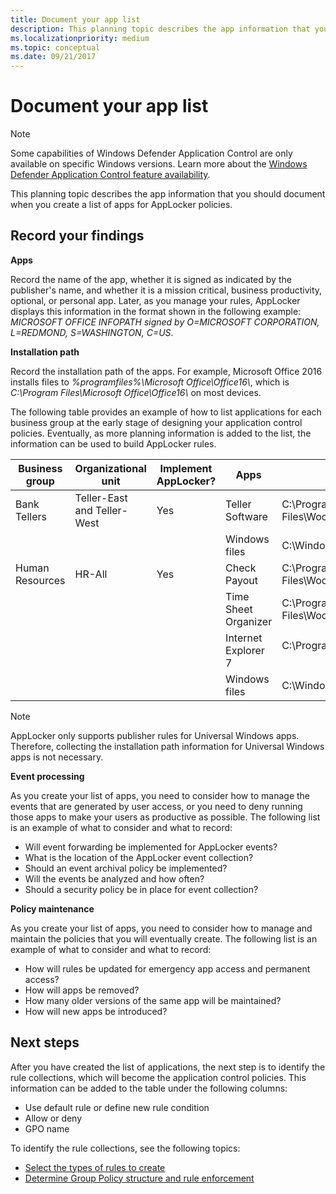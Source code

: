 ```yaml
---
title: Document your app list
description: This planning topic describes the app information that you should document when you create a list of apps for AppLocker policies.
ms.localizationpriority: medium
ms.topic: conceptual
ms.date: 09/21/2017
---
```


# Document your app list

>[!NOTE]
>Some capabilities of Windows Defender Application Control are only available on specific Windows versions. Learn more about the [Windows Defender Application Control feature availability](/windows/security/threat-protection/windows-defender-application-control/feature-availability).

This planning topic describes the app information that you should document when you create a list of apps for AppLocker policies.

## Record your findings

**Apps**

Record the name of the app, whether it is signed as indicated by the publisher's name, and whether it is a mission critical, business productivity, optional, or personal app. Later, as you manage your rules, AppLocker displays this information in the format shown in the following example: *MICROSOFT OFFICE INFOPATH signed by O=MICROSOFT CORPORATION, L=REDMOND, S=WASHINGTON, C=US*.

**Installation path**

Record the installation path of the apps. For example, Microsoft Office 2016 installs files to *%programfiles%\\Microsoft Office\\Office16\\*, which is *C:\\Program Files\\Microsoft Office\\Office16\\* on most devices.

The following table provides an example of how to list applications for each business group at the early stage of designing your application control policies. Eventually, as more planning information is added to the list, the information can be used to build AppLocker rules.

|Business group|Organizational unit|Implement AppLocker?|Apps|Installation path|
|--- |--- |--- |--- |--- |
|Bank Tellers|Teller-East and Teller-West|Yes|Teller Software|C:\Program Files\Woodgrove\Teller.exe|
||||Windows files|C:\Windows|
|Human Resources|HR-All|Yes|Check Payout|C:\Program Files\Woodgrove\HR\Checkcut.exe|
||||Time Sheet Organizer|C:\Program Files\Woodgrove\HR\Timesheet.exe|
||||Internet Explorer 7|C:\Program Files\Internet Explorer</p>|
||||Windows files|C:\Windows|

>[!NOTE]
>AppLocker only supports publisher rules for Universal Windows apps. Therefore, collecting the installation path information for Universal Windows apps is not necessary.
 
<b>Event processing</b>

As you create your list of apps, you need to consider how to manage the events that are generated by user access, or you need to deny running those apps to make your users as productive as possible. The following list is an example of what to consider and what to record:

-   Will event forwarding be implemented for AppLocker events?
-   What is the location of the AppLocker event collection?
-   Should an event archival policy be implemented?
-   Will the events be analyzed and how often?
-   Should a security policy be in place for event collection?

**Policy maintenance**

As you create your list of apps, you need to consider how to manage and maintain the policies that you will eventually create. The following list is an example of what to consider and what to record:

-   How will rules be updated for emergency app access and permanent access?
-   How will apps be removed?
-   How many older versions of the same app will be maintained?
-   How will new apps be introduced?

## Next steps

After you have created the list of applications, the next step is to identify the rule collections, which will become the application control policies. This information can be added to the table under the following columns:

-   Use default rule or define new rule condition
-   Allow or deny
-   GPO name

To identify the rule collections, see the following topics:

-   [Select the types of rules to create](select-types-of-rules-to-create.md)
-   [Determine Group Policy structure and rule enforcement](determine-group-policy-structure-and-rule-enforcement.md)

